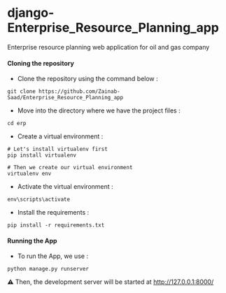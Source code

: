 # django-Enterprise_Resource_Planning_app
Enterprise resource planning web application for oil and gas company

#### Cloning the repository ####
* Clone the repository using the command below :
```
git clone https://github.com/Zainab-Saad/Enterprise_Resource_Planning_app
```
* Move into the directory where we have the project files :
```
cd erp
```
* Create a virtual environment :
```
# Let's install virtualenv first
pip install virtualenv

# Then we create our virtual environment
virtualenv env
```
* Activate the virtual environment :
```
env\scripts\activate
```
* Install the requirements :
```
pip install -r requirements.txt
```
#### Running the App ####
* To run the App, we use :
```
python manage.py runserver
```

⚠ Then, the development server will be started at http://127.0.0.1:8000/
